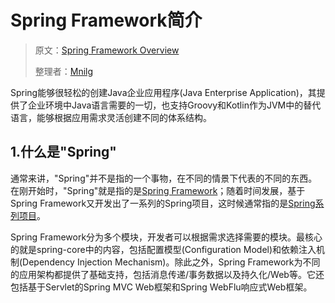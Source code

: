 # Spring Framework简介

> 原文：[Spring Framework Overview](https://docs.spring.io/spring/docs/5.1.4.RELEASE/spring-framework-reference/overview.html#overview)
>
> 整理者：[Mnilg](https://github.com/mnilg)

Spring能够很轻松的创建Java企业应用程序(Java Enterprise Application)，其提供了企业环境中Java语言需要的一切，也支持Groovy和Kotlin作为JVM中的替代语言，能够根据应用需求灵活创建不同的体系结构。

## 1.什么是"Spring"

通常来讲，"Spring"并不是指的一个事物，在不同的情景下代表的不同的东西。在刚开始时，"Spring"就是指的是[Spring Framework](https://github.com/spring-projects/spring-framework)；随着时间发展，基于Spring Framework又开发出了一系列的Spring项目，这时候通常指的是[Spring系列项目](https://spring.io/projects)。

Spring Framework分为多个模块，开发者可以根据需求选择需要的模块。最核心的就是spring-core中的内容，包括配置模型(Configuration Model)和依赖注入机制(Dependency Injection Mechanism)。除此之外，Spring Framework为不同的应用架构都提供了基础支持，包括消息传递/事务数据以及持久化/Web等。它还包括基于Servlet的Spring MVC Web框架和Spring WebFlu响应式Web框架。

